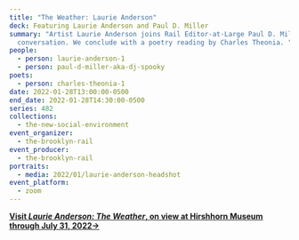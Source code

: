 ```yaml
---
title: "The Weather: Laurie Anderson"
deck: Featuring Laurie Anderson and Paul D. Miller
summary: "Artist Laurie Anderson joins Rail Editor-at-Large Paul D. Miller for a
  conversation. We conclude with a poetry reading by Charles Theonia. "
people:
  - person: laurie-anderson-1
  - person: paul-d-miller-aka-dj-spooky
poets:
  - person: charles-theonia-1
date: 2022-01-28T13:00:00-0500
end_date: 2022-01-28T14:30:00-0500
series: 482
collections:
  - the-new-social-environment
event_organizer:
  - the-brooklyn-rail
event_producer:
  - the-brooklyn-rail
portraits:
  - media: 2022/01/laurie-anderson-headshot
event_platform:
  - zoom
---
```

**[Visit *Laurie Anderson: The Weather*, on view at Hirshhorn Museum through July 31, 2022→](https://hirshhorn.si.edu/exhibitions/laurie-anderson-the-weather/)**